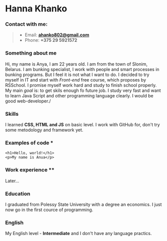 # Hanna Khanko
### Contact with me:
> * Email: **ahanko802@gmail.com**
> * Phone: **+375 29 5921572**
### Something about me
Hi, my name is Anya, I am 22 years old. I am from the town of  Slonim, Belarus. I am bunking specialist, I work with people and smart processes in bunking programs. But I feel it is not what I want to do. I decided to try myself in IT and start with *Front-end* free course, which proposes by RSSchool. I promise myself work hard and study to finish school properly. My main *goal* is: to get skils enough fo future job. I study very fast and want to learn Java Script and other programming language clearly. I would be good web-developer./
### Skills
I learned **CSS, HTML and JS** on basic level. I work with GitHub for, don't try some metodology and framework yet.
### Examples of code * 
```
<h1>Hello, world!</h1>
<p>My name is Anua</p>
```
### Work experience **
Later...
### Education
I graduated from Polessy State University with a degree an economics. I just now go in the first cource of programming.
### English
My English level - **Intermediate** and I don't have any language practics.
